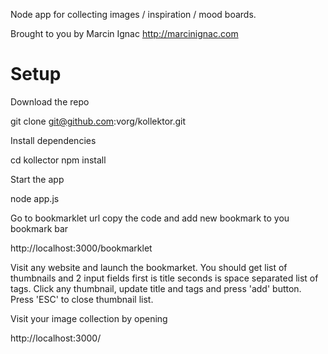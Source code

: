 Node app for collecting images / inspiration / mood boards.

Brought to you by Marcin Ignac http://marcinignac.com

# Setup

Download the repo

  git clone git@github.com:vorg/kollektor.git

Install dependencies

  cd kollector
  npm install

Start the app

  node app.js

Go to bookmarklet url copy the code and add new bookmark to you bookmark bar

  http://localhost:3000/bookmarklet

Visit any website and launch the bookmarket. You should get list of thumbnails and 2 input fields first is title seconds is space separated list of tags. Click any thumbnail, update title and tags and press 'add' button. Press 'ESC' to close thumbnail list.

Visit your image collection by opening

  http://localhost:3000/